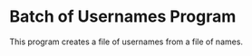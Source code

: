 <h1>Batch of Usernames Program</h1>
<p>This program creates a file of usernames from a file of names.</p>